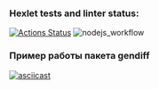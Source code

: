 ### Hexlet tests and linter status:
[![Actions Status](https://github.com/aranida14/backend-project-46/workflows/hexlet-check/badge.svg)](https://github.com/aranida14/backend-project-46/actions)
![nodejs_workflow](https://github.com/aranida14/backend-project-46/actions/workflows/nodejs.yml/badge.svg)
### Пример работы пакета gendiff
[![asciicast](https://asciinema.org/a/aG5fLP8d6vAbK7wVyo23ZLDmE.svg)](https://asciinema.org/a/aG5fLP8d6vAbK7wVyo23ZLDmE)

